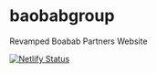 # baobabgroup
Revamped Boabab Partners Website


[![Netlify Status](https://api.netlify.com/api/v1/badges/9c5a46f2-05a1-459e-a81a-6cf4f39367a3/deploy-status)](https://app.netlify.com/sites/baobabpartners/deploys)
